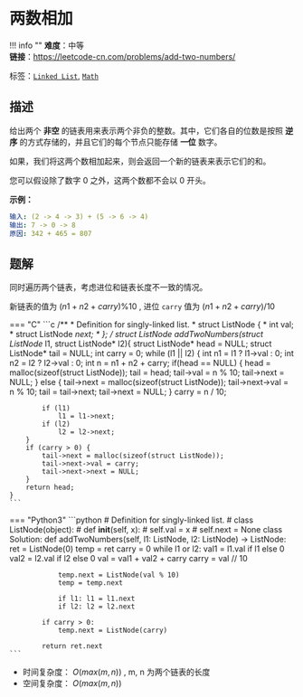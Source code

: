 # 两数相加

!!! info ""
    **难度**：中等  
    **链接**：<https://leetcode-cn.com/problems/add-two-numbers/>

标签：[`Linked List`](https://leetcode-cn.com/tag/linked-list), [`Math`](https://leetcode-cn.com/tag/math)

## 描述

给出两个 **非空** 的链表用来表示两个非负的整数。其中，它们各自的位数是按照 **逆序** 的方式存储的，并且它们的每个节点只能存储 **一位** 数字。

如果，我们将这两个数相加起来，则会返回一个新的链表来表示它们的和。

您可以假设除了数字 0 之外，这两个数都不会以 0 开头。

**示例：**

```yaml
输入: (2 -> 4 -> 3) + (5 -> 6 -> 4)
输出: 7 -> 0 -> 8
原因: 342 + 465 = 807
```

## 题解

同时遍历两个链表，考虑进位和链表长度不一致的情况。

新链表的值为 $(n1+n2+carry)\%10$ , 进位 `carry` 值为 $(n1+n2+carry)/10$

=== "C"
    ```c
    /**
    * Definition for singly-linked list.
    * struct ListNode {
    *     int val;
    *     struct ListNode *next;
    * };
    */
    struct ListNode* addTwoNumbers(struct ListNode* l1, struct ListNode* l2){
        struct ListNode* head = NULL;
        struct ListNode* tail = NULL;
        int carry = 0;
        while (l1 || l2) {
            int n1 = l1 ? l1->val : 0;
            int n2 = l2 ? l2->val : 0;
            int n = n1 + n2 + carry;
            if(head == NULL) {
                head = malloc(sizeof(struct ListNode));
                tail = head;
                tail->val = n % 10;
                tail->next = NULL;
            }
            else {
                tail->next = malloc(sizeof(struct ListNode));
                tail->next->val = n % 10;
                tail = tail->next;
                tail->next = NULL;
            }
            carry = n / 10;

            if (l1)
                l1 = l1->next;
            if (l2)
                l2 = l2->next;
        }
        if (carry > 0) {
            tail->next = malloc(sizeof(struct ListNode));
            tail->next->val = carry;
            tail->next->next = NULL;
        }
        return head;
    }
    ```

=== "Python3"
    ```python
    # Definition for singly-linked list.
    # class ListNode(object):
    #     def __init__(self, x):
    #         self.val = x
    #         self.next = None
    class Solution:
        def addTwoNumbers(self, l1: ListNode, l2: ListNode) -> ListNode:
            ret = ListNode(0)
            temp = ret
            carry = 0
            while l1 or l2:
                val1 = l1.val if l1 else 0
                val2 = l2.val if l2 else 0
                val = val1 + val2 + carry
                carry = val // 10

                temp.next = ListNode(val % 10)
                temp = temp.next

                if l1: l1 = l1.next
                if l2: l2 = l2.next
            
            if carry > 0:
                temp.next = ListNode(carry)
            
            return ret.next
    ```

- 时间复杂度： $O(max(m,n))$ , m, n 为两个链表的长度
- 空间复杂度： $O(max(m,n))$
